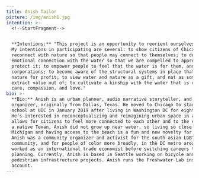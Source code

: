 ```yaml
---
title: Anish Tailor
picture: /img/anish1.jpg
intention: >-
  <!--StartFragment-->


  **Intentions:** "This project is an opportunity to reorient ourselves towards nature.
  My intentions in participating are several: to show citizens of Chicago how to
  reconnect with nature so that people may connect to themselves; to develop an
  emotional connection with the water so that we are compelled to appreciate and
  protect it; to empower people to feel that the water is for them, and not for
  corporations; to become aware of the structural systems in place that exploit
  nature for profit; to view water and nature as a gift, and not as something to
  extract value out of; to cultivate a kinship with the water that is rooted in
  care, compassion, and love."
bio: >-
  **Bio:** Anish is an urban planner, audio narrative storyteller, and community
  organizer, originally from Dallas, Texas. He moved to Chicago to start grad
  school at UIC in January 2019 after living in Washington DC for eight years.
  He’s interested in reconceptualizing and reimagining urban space in a way that
  allows for citizens to feel more connected to each other and to the earth. As
  a native Texan, Anish did not grow up near water, so living so close to Lake
  Michigan and having access to the beach is a fun and new novelty for him.
  Anish was a community organizer and activist for the south asian LGBTQ
  community, and for people of color more broadly, in the DC metro area. He
  worked as an international trade economist before switching careers to urban
  planning. Currently, Anish is based in Seattle working on bicycle and
  pedestrian infrastructure projects. Anish runs the Freshwater Lab instagram
  account.
---
```

